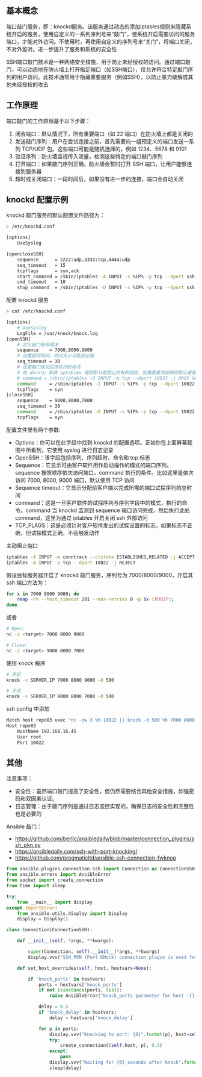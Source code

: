 ## 基本概念

端口敲门服务，即：knockd服务。该服务通过动态的添加iptables规则来隐藏系统开启的服务，使用自定义的一系列序列号来“敲门”，使系统开启需要访问的服务端口，才能对外访问。不使用时，再使用自定义的序列号来“关门”，将端口关闭，不对外监听。进一步提升了服务和系统的安全性

SSH端口敲门技术是一种网络安全措施，用于防止未经授权的访问。通过端口敲门，可以动态地在防火墙上打开指定端口（如SSH端口），仅允许符合特定敲门序列的用户访问。此技术通常用于隐藏重要服务（例如SSH），以防止暴力破解或其他未经授权的攻击

## 工作原理

端口敲门的工作原理基于以下步骤：

1. 闭合端口：默认情况下，所有重要端口（如 22 端口）在防火墙上都是关闭的
2. 发送敲门序列：用户在尝试连接之前，首先需要向一组预定义的端口发送一系列 TCP/UDP 包。这些端口可能是随机选择的，例如 1234、5678 和 9101
3. 验证序列：防火墙监视传入流量，检测这些特定的端口敲门序列
4. 打开端口：如果敲门序列正确，防火墙会暂时打开 SSH 端口，让用户能够连接到服务器
5. 超时或关闭端口：一段时间后，如果没有进一步的连接，端口会自动关闭

## knockd 配置示例

knockd 敲门服务的默认配置文件路径为：

```bash
> /etc/knockd.conf

[options]
    UseSyslog

[opencloseSSH]
    sequence      = 2222:udp,3333:tcp,4444:udp
    seq_timeout   = 15
    tcpflags      = syn,ack
    start_command = /sbin/iptables -A INPUT -s %IP% -p tcp --dport ssh -j ACCEPT
    cmd_timeout   = 10
    stop_command  = /sbin/iptables -D INPUT -s %IP% -p tcp --dport ssh -j ACCEPT
```

配置 knockd 服务

```bash
> cat /etc/knockd.conf

[options]
    # UseSyslog
    LogFile = /var/knock/knock.log
[openSSH]
    # 定义敲门暗号顺序
    sequence    = 7000,8000,9000
    # 设置超时时间，时间太小可能会出错
    seq_timeout = 30
    # 设置敲门成功后所执行的命令
    # 在 ubuntu 系统 iptables 规则默认是禁止所有的规则，如果直接添加规则默认是在 drop all 规则之后，因此需要先删除 drop all 的规则再添加所要设置的规则，最后重新添加 drop all 的规则
    # command = /sbin/iptables -D INPUT -p tcp --dport 10022 -j DROP && /sbin/iptables -A INPUT -s [允许远程的IP] -p tcp --dport 10022 -j ACCEPT && /sbin/iptables -A INPUT -p tcp --dport 10022 -j DROP
    command     = /sbin/iptables -I INPUT -s %IP% -p tcp --dport 10022 -j ACCEPT
    tcpflags    = syn
[closeSSH]
    sequence    = 9000,8000,7000
    seq_timeout = 30
    command     = /sbin/iptables -D INPUT -s %IP% -p tcp --dport 10022 -j ACCEPT
    tcpflags    = syn
```

配置文件里有两个参数:

- Options：你可以在此字段中找到 knockd 的配置选项。正如你在上面屏幕截图中所看到，它使用 syslog 进行日志记录
- OpenSSH：该字段包括序列、序列超时、命令和 tcp 标志
- Sequence：它显示可由客户软件用作启动操作的模式的端口序列。sequence 按照顺序依次访问端口，command 执行的条件。比如这里是依次访问 7000, 8000, 9000 端口，默认使用 TCP 访问
- Sequence timeout：它显示分配给客户端以完成所需的端口试探序列的总时间
- command：这是一旦客户软件的试探序列与序列字段中的模式，执行的命令。command 当 knockd 监测到 sequence 端口访问完成，然后执行此处 command，这里为通过 iptables 开启关闭 ssh 外部访问
- TCP_FLAGS：这是必须针对客户软件发出的试探设置的标志。如果标志不正确，但试探模式正确，不会触发动作

主动阻止端口

```bash
iptables -A INPUT -m conntrack --ctstate ESTABLISHED,RELATED -j ACCEPT
iptables -A INPUT -p tcp --dport 10022 -j REJECT
```

假设目标服务器开启了 knockd 敲门服务，序列号为 7000/8000/9000，开启其 ssh 端口方法为：

```bash
for x in 7000 8000 9000; do 
    nmap -Pn --host_timeout 201 --max-retries 0 -p $x [目标IP];
done 
```

或者

```bash
# Open:
nc -z <target> 7000 8000 9000

# Close:
nc -z <target> 9000 8000 7000
```

使用 knock 程序

```bash
# 开启
knock -v SERVER_IP 7000 8000 9000 -d 500

# 关闭
knock -v SERVER_IP 9000 8000 7000 -d 500
```

ssh config 中添加

```bash
Match host repo03 exec "nc -zw 3 %h 10022 || knock -d 500 %h 7000 8000 9000"
Host repo03
    HostName 192.168.16.45
    User root
    Port 10022
```

## 其他

注意事项：

- 安全性：虽然端口敲门提高了安全性，但仍然需要结合其他安全措施，如强密码和双因素认证。
- 日志管理：由于敲门序列是通过日志监控实现的，确保日志的安全性和完整性也是必要的

Ansible 敲门：

- <https://github.com/berlic/ansibledaily/blob/master/connection_plugins/ssh_pkn.py>
- <https://ansibledaily.com/ssh-with-port-knocking/>
- <https://github.com/progmaticltd/ansible-ssh-connection-fwknop>

```python
from ansible.plugins.connection.ssh import Connection as ConnectionSSH
from ansible.errors import AnsibleError
from socket import create_connection
from time import sleep

try:
    from __main__ import display
except ImportError:
    from ansible.utils.display import Display
    display = Display()

class Connection(ConnectionSSH):

    def __init__(self, *args, **kwargs):

        super(Connection, self).__init__(*args, **kwargs)
        display.vvv("SSH_PKN (Port KNock) connection plugin is used for this host", host=self.host)

    def set_host_overrides(self, host, hostvars=None):

        if 'knock_ports' in hostvars:
            ports = hostvars['knock_ports']
            if not isinstance(ports, list):
                raise AnsibleError("knock_ports parameter for host '{}' must be list!".format(host))

            delay = 0.5
            if 'knock_delay' in hostvars:
                delay = hostvars['knock_delay']

            for p in ports:
                display.vvv("Knocking to port: {0}".format(p), host=self.host)
                try:
                    create_connection((self.host, p), 0.5)
                except:
                    pass
                display.vvv("Waiting for {0} seconds after knock".format(delay), host=self.host)
                sleep(delay)
```

